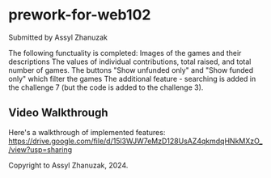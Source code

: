 # prework-for-web102
Submitted by Assyl Zhanuzak

The following functuality is completed:
Images of the games and their descriptions
The values of individual contributions, total raised, and total number of games.
The buttons "Show unfunded only" and "Show funded only" which filter the games
The additional feature - searching is added in the challenge 7 (but the code is added to the challenge 3).

## Video Walkthrough

Here's a walkthrough of implemented features:
https://drive.google.com/file/d/15l3WJW7eMzD128UsAZ4qkmdqHNkMXzO_/view?usp=sharing

Copyright to Assyl Zhanuzak, 2024.



